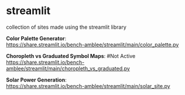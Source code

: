 # streamlit
collection of sites made using the streamlit library

**Color Palette Generator**:   
https://share.streamlit.io/bench-amblee/streamlit/main/color_palette.py     

**Choropleth vs Graduated Symbol Maps**:   #Not Active     
https://share.streamlit.io/bench-amblee/streamlit/main/choropleth_vs_graduated.py

**Solar Power Generation**:    
https://share.streamlit.io/bench-amblee/streamlit/main/solar_site.py
